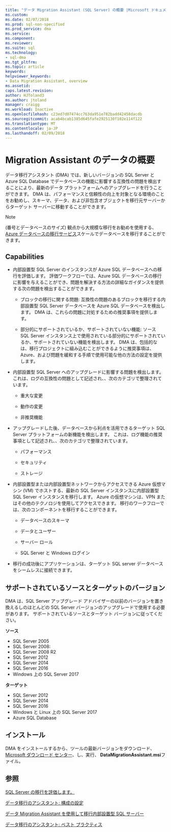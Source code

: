 ```yaml
---
title: "データ Migration Assistant (SQL Server) の概要 |Microsoft ドキュメント"
ms.custom: 
ms.date: 02/07/2018
ms.prod: sql-non-specified
ms.prod_service: dma
ms.service: 
ms.component: 
ms.reviewer: 
ms.suite: sql
ms.technology:
- sql-dma
ms.tgt_pltfrm: 
ms.topic: article
keywords: 
helpviewer_keywords:
- Data Migration Assistant, overview
ms.assetid: 
caps.latest.revision: 
author: HJToland3
ms.author: jtoland
manager: craigg
ms.workload: Inactive
ms.openlocfilehash: c23ed7d07474cc763da951e782badd42458dacdb
ms.sourcegitcommit: acab4bcab1385d645fafe2925130f102e114f122
ms.translationtype: MT
ms.contentlocale: ja-JP
ms.lasthandoff: 02/09/2018
---
```

# <a name="overview-of-data-migration-assistant"></a>Migration Assistant のデータの概要

データ移行アシスタント (DMA) では、新しいバージョンの SQL Server と Azure SQL Database でデータベースの機能に影響する互換性の問題を検出することにより、最新のデータ プラットフォームへのアップグレードを行うことができます。 DMA は、パフォーマンスと信頼性の向上を対象となる環境のことをお勧めし、スキーマ、データ、および非包含オブジェクトを移行元サーバーからターゲット サーバーに移動することができます。

> [!NOTE] 
> (番号とデータベースのサイズ) 観点から大規模な移行をお勧めを使用する、 [Azure データベースの移行サービス](https://docs.microsoft.com/en-us/azure/dms/dms-overview)スケールでデータベースを移行することができます。
  
## <a name="capabilities"></a>Capabilities

- 内部設置型 SQL Server のインスタンスが Azure SQL データベースへの移行を評価します。 評価ワークフローでは、Azure SQL データベースの移行に影響を与えることができ、問題を解決する方法の詳細なガイダンスを提供する次の問題を検出することができます。

  - ブロックの移行に関する問題: 互換性の問題のあるブロックを移行する内部設置型 SQL Server データベースを Azure SQL データベースを検出します。 DMA は、これらの問題に対処するための推奨事項を提供します。

  - 部分的にサポートされているか、サポートされていない機能: ソース SQL Server インスタンス上で使用されている部分的にサポートされているか、サポートされていない機能を検出します。 DMA は、包括的なは、移行プロジェクトに組み込むことができるように推奨事項は、Azure、および問題を緩和する手順で使用可能な他の方法の設定を提供します。

- 内部設置型 SQL Server へのアップグレードに影響する問題を検出します。 これは、ログの互換性の問題として記述され、、次のカテゴリで整理されています。

  - 重大な変更

  - 動作の変更

  - 非推奨機能

- アップグレードした後、データベースから利点を活用できるターゲット SQL Server プラットフォームの新機能を検出します。 これは、ログ機能の推奨事項として記述され、、次のカテゴリで整理されています。

  - パフォーマンス

  - セキュリティ

  - ストレージ

- 内部設置型または内部設置型ネットワークからアクセスできる Azure 仮想マシン (VM) でホストする、最新の SQL Server インスタンスに内部設置型 SQL Server インスタンスを移行します。 Azure の仮想マシンは、VPN またはその他のテクノロジを使用してアクセスできます。 移行のワークフローでは、次のコンポーネントを移行することができます。

  - データベースのスキーマ

  - データとユーザー

  - サーバー ロール

  - SQL Server と Windows ログイン

- 移行の成功後にアプリケーションは、ターゲット SQL server データベースをシームレスに接続できます。

## <a name="supported-source-and-target-versions"></a>サポートされているソースとターゲットのバージョン

DMA は、SQL Server アップグレード アドバイザーの以前のバージョンを置き換えるしのほとんどの SQL Server バージョンのアップグレードで使用する必要があります。 サポートされているソースとターゲット バージョンに従ってください。

**ソース**
- SQL Server 2005
- SQL Server 2008:
- SQL Server 2008 R2
- SQL Server 2012 
- SQL Server 2014
- SQL Server 2016
- Windows 上の SQL Server 2017

**ターゲット**
- SQL Server 2012
- SQL Server 2014
- SQL Server 2016
- Windows と Linux 上の SQL Server 2017
- Azure SQL Database

## <a name="installation"></a>インストール

DMA をインストールするから、ツールの最新バージョンをダウンロード、 [Microsoft ダウンロード センター](https://www.microsoft.com/download/details.aspx?id=53595)、し、実行、 **DataMigrationAssistant.msi**ファイル。

## <a name="see-also"></a>参照

[SQL Server の移行を評価します。](../dma/dma-assesssqlonprem.md)

[データ移行のアシスタント: 構成の設定](../dma/dma-configurationsettings.md)

[データ Migration Assistant を使用して移行内部設置型 SQL サーバー](../dma/dma-migrateonpremsql.md)

[データ移行のアシスタント: ベスト プラクティス](../dma/dma-bestpractices.md)



